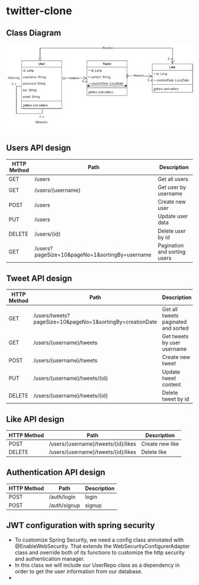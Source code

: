 # twitter-clone

## Class Diagram
![](./img/twitterClone.drawio.png)

## Users API design

| **HTTP Method** | **Path**                                       | **Description**              |
|-----------------|------------------------------------------------|------------------------------|
| GET             | /users                                         | Get all users                |
| GET             | /users/{username}                              | Get user by username         |
| POST            | /users                                         | Create new user              |
| PUT             | /users                                         | Update user data             |
| DELETE          | /users/{id}                                    | Delete user by id            |
| GET             | /users?pageSize=10&pageNo=1&sortingBy=username | Pagination and sorting users |

## Tweet API design

| **HTTP Method** | **Path**                                                  | **Description**                     |
|-----------------|-----------------------------------------------------------|-------------------------------------|
| GET             | /users/tweets?pageSize=10&pageNo=1&sortingBy=creationDate | Get all tweets paginated and sorted |
| GET             | /users/{username}/tweets                                  | Get tweets by user username         |
| POST            | /users/{username}/tweets                                  | Create new tweet                    |
| PUT             | /users/{username}/tweets/{id}                             | Update tweet content                |
| DELETE          | /users/{username}/tweets/{id}                             | Delete tweet by id                  |

## Like API design

| **HTTP Method** | **Path**                            | **Description** |
|-----------------|-------------------------------------|-----------------|
| POST            | /users/{username}/tweets/{id}/likes | Create new like |
| DELETE          | /users/{username}/tweets/{id}/likes | Delete like     |

## Authentication API design

| **HTTP Method** | **Path**     | **Description** |
|-----------------|--------------|-----------------|
| POST            | /auth/login  | login           |
| POST            | /auth/signup | signup          |

## JWT configuration with spring security

- To customize Spring Security, we need a config class annotated with @EnableWebSecurity. That extends the WebSecurityConfigurerAdapter class and override both of its functions to customize the http security and authentication manager.
- In this class we will include our UserRepo class as a dependency in order to get the user information from our database.
- 